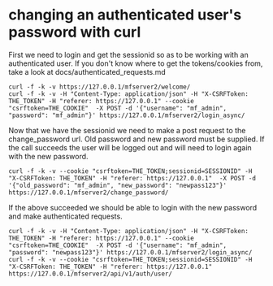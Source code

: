 # changing an authenticated user's password with curl

First we need to login and get the sessionid so as to be working with an authenticated user. If you don't know where to get the tokens/cookies from, take a look at docs/authenticated_requests.md
```
curl -f -k -v https://127.0.0.1/mfserver2/welcome/
curl -f -k -v -H "Content-Type: application/json" -H "X-CSRFToken: THE_TOKEN" -H "referer: https://127.0.0.1" --cookie "csrftoken=THE_COOKIE"  -X POST -d '{"username": "mf_admin", "password": "mf_admin"}' https://127.0.0.1/mfserver2/login_async/
```



Now that we have the sessionid we need to make a post request to the change_password url. Old password and new password must be supplied. If the call succeeds the user will be logged out and will need to login again with the new password.
```
curl -f -k -v --cookie "csrftoken=THE_TOKEN;sessionid=SESSIONID" -H "X-CSRFToken: THE_TOKEN" -H "referer: https://127.0.0.1"  -X POST -d '{"old_password": "mf_admin", "new_password": "newpass123"}' https://127.0.0.1/mfserver2/change_password/
```



If the above succeeded we should be able to login with the new password and make authenticated requests.
```
curl -f -k -v -H "Content-Type: application/json" -H "X-CSRFToken: THE_TOKEN" -H "referer: https://127.0.0.1" --cookie "csrftoken=THE_COOKIE"  -X POST -d '{"username": "mf_admin", "password": "newpass123"}' https://127.0.0.1/mfserver2/login_async/
curl -f -k -v --cookie "csrftoken=THE_TOKEN;sessionid=SESSIONID" -H "X-CSRFToken: THE_TOKEN" -H "referer: https://127.0.0.1" https://127.0.0.1/mfserver2/api/v1/auth/user/
```